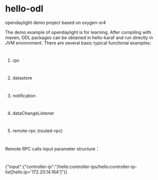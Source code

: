 # hello-odl
opendaylight demo project
based on oxygen-sr4

The demo example of opendaylight is for learning.
After compiling with maven, ODL packages can be obtained in hello-karaf and run directly in JVM environment.
There are several basic typical functional examples:
#
1) rpc
#
2) datastore
#
3) notification
#
4) dataChangeListener
#
5) remote-rpc (routed-rpc)
#
Remote RPC calls input parameter structure：
#
{"input":{"controller-ip":"/hello:controller-ips/hello:controller-ip-list[hello:ip='172.20.14.164']"}}
